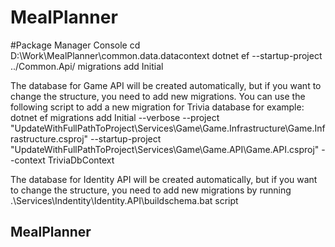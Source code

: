 # MealPlanner

#Package Manager Console
cd D:\Work\MealPlanner\common.data.datacontext
dotnet ef --startup-project ../Common.Api/ migrations add Initial


The database for Game API will be created automatically, but if you want to change the structure, you need to add new migrations. You can use the following script to add a new migration for Trivia database for example: dotnet ef migrations add Initial --verbose --project "UpdateWithFullPathToProject\Services\Game\Game.Infrastructure\Game.Infrastructure.csproj" --startup-project "UpdateWithFullPathToProject\Services\Game\Game.API\Game.API.csproj" --context TriviaDbContext

The database for Identity API will be created automatically, but if you want to change the structure, you need to add new migrations by running .\Services\Indentity\Identity.API\buildschema.bat script


MealPlanner
-

